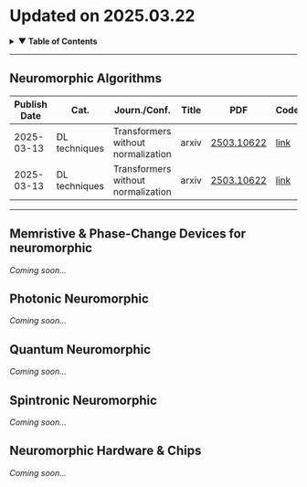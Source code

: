 # Updated on 2025.03.22

<details>
<summary><strong>▼ Table of Contents</strong></summary>

1. [Neuromorphic Algorithms](#neuromorphic-algorithms)  
2. [Memristive & Phase-Change Devices for neuromorphic](#memristive--phase-change-devices-for-neuromorphic)  
3. [Photonic Neuromorphic](#photonic-neuromorphic)  
4. [Quantum Neuromorphic](#quantum-neuromorphic)  
5. [Spintronic Neuromorphic](#spintronic-neuromorphic)  
6. [Neuromorphic Hardware & Chips](#neuromorphic-hardware--chips)

</details>

---

## Neuromorphic Algorithms

| Publish Date | Cat. | Journ./Conf.| Title |  PDF | Code |
|--------------|-------|---------|-----|------|------|
| 2025-03-13 | DL techniques | Transformers without normalization | arxiv | [2503.10622](https://arxiv.org/pdf/2503.10622) | [link](https://jiachenzhu.github.io/DyT/) |
| 2025-03-13 | DL techniques | Transformers without normalization | arxiv | [2503.10622](https://arxiv.org/pdf/2503.10622) | [link](https://jiachenzhu.github.io/DyT/) |

---

## Memristive & Phase-Change Devices for neuromorphic
*Coming soon...*

## Photonic Neuromorphic
*Coming soon...*

## Quantum Neuromorphic
*Coming soon...*

## Spintronic Neuromorphic
*Coming soon...*

## Neuromorphic Hardware & Chips
*Coming soon...*